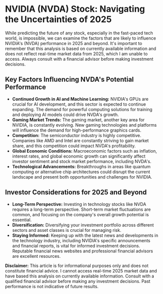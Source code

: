 # NVIDIA (NVDA) Stock: Navigating the Uncertainties of 2025

While predicting the future of any stock, especially in the fast-paced tech world, is impossible, we can examine the factors that are likely to influence NVIDIA's (NVDA) performance in 2025 and beyond.  It's important to remember that this analysis is based on currently available information and does not reflect real-time market data from 2025, which I am unable to access.  Always consult with a financial advisor before making investment decisions.

## Key Factors Influencing NVDA's Potential Performance

* **Continued Growth in AI and Machine Learning:** NVIDIA's GPUs are crucial for AI development, and this sector is expected to continue expanding.  The demand for powerful computing solutions for training and deploying AI models could drive NVDA's growth.
* **Gaming Market Trends:**  The gaming market, another key area for NVIDIA, is constantly evolving.  New gaming technologies and platforms will influence the demand for high-performance graphics cards.
* **Competition:** The semiconductor industry is highly competitive.  Companies like AMD and Intel are constantly striving to gain market share, and this competition could impact NVDA's profitability.
* **Global Economic Conditions:**  Macroeconomic factors such as inflation, interest rates, and global economic growth can significantly affect investor sentiment and stock market performance, including NVDA's.
* **Technological Advancements:**  Breakthroughs in areas like quantum computing or alternative chip architectures could disrupt the current landscape and present both opportunities and challenges for NVIDIA.


## Investor Considerations for 2025 and Beyond

* **Long-Term Perspective:**  Investing in technology stocks like NVDA requires a long-term perspective. Short-term market fluctuations are common, and focusing on the company's overall growth potential is essential.
* **Diversification:**  Diversifying your investment portfolio across different sectors and asset classes is crucial for managing risk.
* **Staying Informed:**  Keeping up with the latest news and developments in the technology industry, including NVIDIA's specific announcements and financial reports, is vital for informed investment decisions.  Reputable financial news websites and professional financial advisors are excellent resources.


**Disclaimer:** This article is for informational purposes only and does not constitute financial advice.  I cannot access real-time 2025 market data and have based this analysis on currently available information. Consult with a qualified financial advisor before making any investment decisions.  Past performance is not indicative of future results.